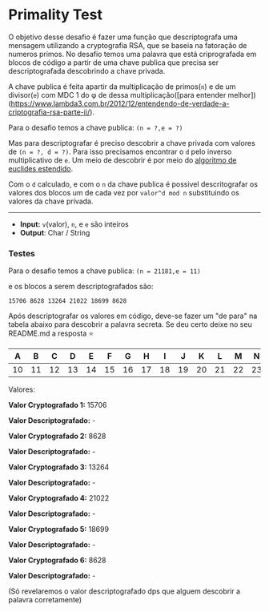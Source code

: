# Primality Test

O objetivo desse desafio é fazer uma função que descriptografa uma mensagem utilizando a cryptografia RSA, que se baseia na fatoração de numeros primos.
No desafio temos uma palavra que está criprografada em blocos de código a partir de uma chave publica que precisa ser descriptografada descobrindo a chave privada.

A chave publica é feita apartir da multiplicação de primos(`n`) e de um divisor(`e`) com MDC 1 do φ de dessa multiplicação([para entender melhor])(https://www.lambda3.com.br/2012/12/entendendo-de-verdade-a-criptografia-rsa-parte-ii/).

Para o desafio temos a chave publica: `(n = ?,e = ?)`

Mas para descriptografar é preciso descobrir a chave privada com valores de `(n = ?, d = ?)`. Para isso precisamos encontrar o `d` pelo inverso multiplicativo de `e`. Um meio de descobrir é por meio do [algoritmo de euclides estendido](https://pt.wikipedia.org/wiki/Algoritmo_de_Euclides_estendido).

Com o `d` calculado, e com o `n` da chave publica é possivel descritografar os valores dos blocos um de cada vez por `valor^d mod n` substituindo os valores da chave privada.

----------------------

- **Input:** `v`(valor), `n`, e `e` são inteiros
- **Output**: Char / String

### Testes

Para o desafio temos a chave publica: `(n = 21181,e = 11)`

e os blocos a serem descriptografados são:

`15706 8628 13264 21022 18699 8628`


Após descriptografar os valores em código, deve-se fazer um "de para" na tabela abaixo para descobrir a palavra secreta. Se deu certo deixe no seu README.md a resposta :star:

A | B | C | D | E | F | G | H | I | J | K | L | M | N | O | P | Q | R | S | T | U | V | X | Z |
----- | ----- | ----- | ----- | ----- | ----- | ----- | ----- | ----- | ----- | ----- | ----- | ----- | ----- | ----- | ----- | ----- | ----- | ----- | ----- | ----- | ----- | ----- | ----- |
10 | 11 | 12 | 13 | 14 | 15 | 16 | 17 | 18 | 19 | 20 | 21 | 22 | 23 | 24 | 25 | 26 | 27 | 28 | 29 | 30 | 31 | 32 | 33 |



Valores:

**Valor Cryptografado 1:** 15706 

**Valor Descriptografado:** -

**Valor Cryptografado 2:** 8628 

**Valor Descriptografado:** -

**Valor Cryptografado 3:** 13264 

**Valor Descriptografado:** -

**Valor Cryptografado 4:** 21022 

**Valor Descriptografado:** -

**Valor Cryptografado 5:** 18699 

**Valor Descriptografado:** -

**Valor Cryptografado 6:** 8628 

**Valor Descriptografado:** -

(Só revelaremos o valor descriptografado dps que alguem descobrir a palavra corretamente)